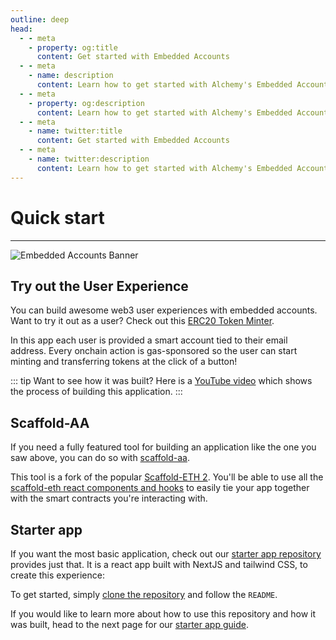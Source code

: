 ```yaml
---
outline: deep
head:
  - - meta
    - property: og:title
      content: Get started with Embedded Accounts
  - - meta
    - name: description
      content: Learn how to get started with Alchemy's Embedded Accounts using Account Kit and the Alchemy Signer, Modular Account, Rundler and Gas Manager.
  - - meta
    - property: og:description
      content: Learn how to get started with Alchemy's Embedded Accounts using Account Kit and the Alchemy Signer, Modular Account, Rundler and Gas Manager.
  - - meta
    - name: twitter:title
      content: Get started with Embedded Accounts
  - - meta
    - name: twitter:description
      content: Learn how to get started with Alchemy's Embedded Accounts using Account Kit and the Alchemy Signer, Modular Account, Rundler and Gas Manager.
---
```


# Quick start

---

<img src="/images/getting-started/embedded-accounts-banner.png" alt="Embedded Accounts Banner" />

## Try out the User Experience

You can build awesome web3 user experiences with embedded accounts. Want to try it out as a user? Check out this [ERC20 Token Minter]().

In this app each user is provided a smart account tied to their email address. Every onchain action is gas-sponsored so the user can start minting and transferring tokens at the click of a button!

::: tip Want to see how it was built?
Here is a [YouTube video](https://www.youtube.com/watch?v=OYmehd482fA) which shows the process of building this application.
:::

## Scaffold-AA

If you need a fully featured tool for building an application like the one you saw above, you can do so with [scaffold-aa](https://github.com/alchemyplatform/scaffold-aa).

This tool is a fork of the popular [Scaffold-ETH 2](https://scaffoldeth.io). You'll be able to use all the [scaffold-eth react components and hooks](https://docs.scaffoldeth.io/) to easily tie your app together with the smart contracts you're interacting with.

## Starter app

If you want the most basic application, check out our [starter app repository](https://github.com/alchemyplatform/embedded-accounts-quickstart) provides just that. It is a react app built with NextJS and tailwind CSS, to create this experience:

<VideoEmbed src="/videos/embedded-accounts-full.mp4" />

To get started, simply [clone the repository](https://github.com/alchemyplatform/embedded-accounts-quickstart) and follow the `README`.

If you would like to learn more about how to use this repository and how it was built, head to the next page for our [starter app guide](./starter-app).
